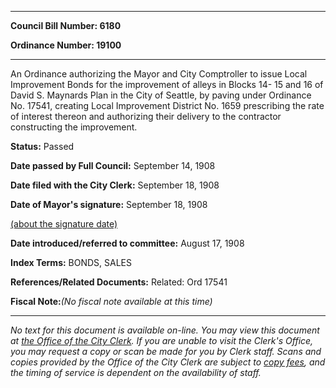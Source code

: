 

********

**Council Bill Number: 6180**
   
**Ordinance Number: 19100**
********

 An Ordinance authorizing the Mayor and City Comptroller to issue Local Improvement Bonds for the improvement of alleys in Blocks 14- 15 and 16 of David S. Maynards Plan in the City of Seattle, by paving under Ordinance No. 17541, creating Local Improvement District No. 1659 prescribing the rate of interest thereon and authorizing their delivery to the contractor constructing the improvement.

**Status:** Passed
   
**Date passed by Full Council:** September 14, 1908
   
**Date filed with the City Clerk:** September 18, 1908
   
**Date of Mayor's signature:** September 18, 1908
   
[(about the signature date)](/~public/approvaldate.htm)
   
   
   
**Date introduced/referred to committee:** August 17, 1908
   
   
**Index Terms:** BONDS, SALES

**References/Related Documents:** Related: Ord 17541

**Fiscal Note:**_(No fiscal note available at this time)_
********

_No text for this document is available on-line. You may view this document at [the Office of the City Clerk](http://www.seattle.gov/leg/clerk/contactUs.htm). If you are unable to visit the Clerk's Office, you may request a copy or scan be made for you by Clerk staff. Scans and copies provided by the Office of the City Clerk are subject to [copy fees](http://clerk.seattle.gov/~public/clerkfees.htm), and the timing of service is dependent on the availability of staff._

